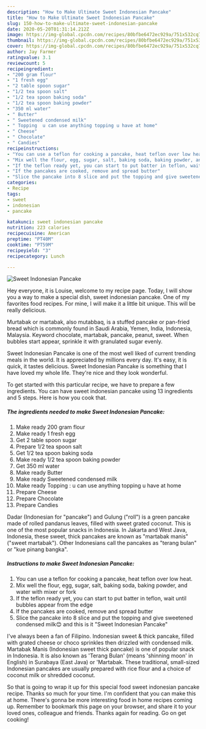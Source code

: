 ```yaml
---
description: "How to Make Ultimate Sweet Indonesian Pancake"
title: "How to Make Ultimate Sweet Indonesian Pancake"
slug: 150-how-to-make-ultimate-sweet-indonesian-pancake
date: 2020-05-20T01:31:14.212Z
image: https://img-global.cpcdn.com/recipes/80bfbe6472ec929a/751x532cq70/sweet-indonesian-pancake-recipe-main-photo.jpg
thumbnail: https://img-global.cpcdn.com/recipes/80bfbe6472ec929a/751x532cq70/sweet-indonesian-pancake-recipe-main-photo.jpg
cover: https://img-global.cpcdn.com/recipes/80bfbe6472ec929a/751x532cq70/sweet-indonesian-pancake-recipe-main-photo.jpg
author: Jay Farmer
ratingvalue: 3.1
reviewcount: 5
recipeingredient:
- "200 gram flour"
- "1 fresh egg"
- "2 table spoon sugar"
- "1/2 tea spoon salt"
- "1/2 tea spoon baking soda"
- "1/2 tea spoon baking powder"
- "350 ml water"
- " Butter"
- " Sweetened condensed milk"
- " Topping  u can use anything topping u have at home"
- " Cheese"
- " Chocolate"
- " Candies"
recipeinstructions:
- "You can use a teflon for cooking a pancake, heat teflon over low heat."
- "Mix well the flour, egg, sugar, salt, baking soda, baking powder, and water with mixer or fork"
- "If the teflon ready yet, you can start to put batter in teflon, wait until bubbles appear from the edge"
- "If the pancakes are cooked, remove and spread butter"
- "Slice the pancake into 8 slice and put the topping and give sweetened condensed milk😊 and this is it &#34;Sweet Indonesian Pancake&#34;"
categories:
- Recipe
tags:
- sweet
- indonesian
- pancake

katakunci: sweet indonesian pancake 
nutrition: 223 calories
recipecuisine: American
preptime: "PT40M"
cooktime: "PT59M"
recipeyield: "3"
recipecategory: Lunch

---
```



![Sweet Indonesian Pancake](https://img-global.cpcdn.com/recipes/80bfbe6472ec929a/751x532cq70/sweet-indonesian-pancake-recipe-main-photo.jpg)

Hey everyone, it is Louise, welcome to my recipe page. Today, I will show you a way to make a special dish, sweet indonesian pancake. One of my favorites food recipes. For mine, I will make it a little bit unique. This will be really delicious.

Murtabak or martabak, also mutabbaq, is a stuffed pancake or pan-fried bread which is commonly found in Saudi Arabia, Yemen, India, Indonesia, Malaysia. Keyword chocolate, martabak, pancake, peanut, sweet. When bubbles start appear, sprinkle it with granulated sugar evenly.

Sweet Indonesian Pancake is one of the most well liked of current trending meals in the world. It is appreciated by millions every day. It's easy, it is quick, it tastes delicious. Sweet Indonesian Pancake is something that I have loved my whole life. They're nice and they look wonderful.


To get started with this particular recipe, we have to prepare a few ingredients. You can have sweet indonesian pancake using 13 ingredients and 5 steps. Here is how you cook that.

<!--inarticleads1-->

##### The ingredients needed to make Sweet Indonesian Pancake:

1. Make ready 200 gram flour
1. Make ready 1 fresh egg
1. Get 2 table spoon sugar
1. Prepare 1/2 tea spoon salt
1. Get 1/2 tea spoon baking soda
1. Make ready 1/2 tea spoon baking powder
1. Get 350 ml water
1. Make ready  Butter
1. Make ready  Sweetened condensed milk
1. Make ready  Topping : u can use anything topping u have at home
1. Prepare  Cheese
1. Prepare  Chocolate
1. Prepare  Candies


Dadar (Indonesian for &#34;pancake&#34;) and Gulung (&#34;roll&#34;) is a green pancake made of rolled pandanus leaves, filled with sweet grated coconut. This is one of the most popular snacks in Indonesia. In Jakarta and West Java, Indonesia, these sweet, thick pancakes are known as &#34;martabak manis&#34; (&#34;sweet martabak&#34;). Other Indonesians call the pancakes as &#34;terang bulan&#34; or &#34;kue pinang bangka&#34;. 

<!--inarticleads2-->

##### Instructions to make Sweet Indonesian Pancake:

1. You can use a teflon for cooking a pancake, heat teflon over low heat.
1. Mix well the flour, egg, sugar, salt, baking soda, baking powder, and water with mixer or fork
1. If the teflon ready yet, you can start to put batter in teflon, wait until bubbles appear from the edge
1. If the pancakes are cooked, remove and spread butter
1. Slice the pancake into 8 slice and put the topping and give sweetened condensed milk😊 and this is it &#34;Sweet Indonesian Pancake&#34;


I&#39;ve always been a fan of Filipino. Indonesian sweet &amp; thick pancake, filled with grated cheese or choco sprinkles then drizzled with condensed milk. Martabak Manis (Indonesian sweet thick pancake) is one of popular snack in Indonesia. It is also known as &#39;Terang Bulan&#39; (means &#39;shinning moon&#39; in English) in Surabaya (East Java) or &#39;Martabak. These traditional, small-sized Indonesian pancakes are usually prepared with rice flour and a choice of coconut milk or shredded coconut. 

So that is going to wrap it up for this special food sweet indonesian pancake recipe. Thanks so much for your time. I'm confident that you can make this at home. There's gonna be more interesting food in home recipes coming up. Remember to bookmark this page on your browser, and share it to your loved ones, colleague and friends. Thanks again for reading. Go on get cooking!
